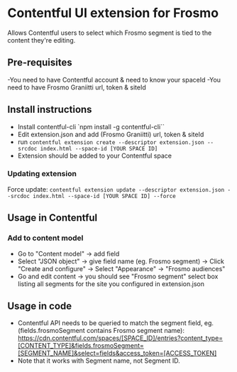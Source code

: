 # Contentful UI extension for Frosmo
Allows Contentful users to select which Frosmo segment is tied to the content they're editing.


## Pre-requisites
-You need to have Contentful account & need to know your spaceId
-You need to have Frosmo Graniitti url, token & siteId

## Install instructions
- Install contentful-cli `npm install -g contentful-cli``
- Edit extension.json and add (Frosmo Graniitti) url, token & siteId
- run `contentful extension create --descriptor extension.json --srcdoc index.html --space-id [YOUR SPACE ID]`
- Extension should be added to your Contentful space

### Updating extension
Force update:
`contentful extension update --descriptor extension.json --srcdoc index.html --space-id [YOUR SPACE ID] --force`

## Usage in Contentful

### Add to content model
- Go to "Content model" -> add field 
- Select "JSON object" -> give field name (eg. Frosmo segment) -> Click "Create and configure" -> Select "Appearance" -> "Frosmo audiences"
- Go and edit content -> you should see "Frosmo segment" select box listing all segments for the site you configured in extension.json

## Usage in code
- Contentful API needs to be queried to match the segment field, eg. (fields.frosmoSegment contains Frosmo segment name):
https://cdn.contentful.com/spaces/[SPACE_ID]/entries?content_type=[CONTENT_TYPE]&fields.frosmoSegment=[SEGMENT_NAME]&select=fields&access_token=[ACCESS_TOKEN]
- Note that it works with Segment name, not Segment ID.
